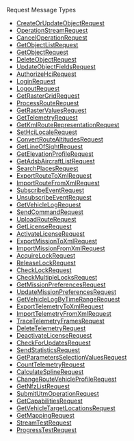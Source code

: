 Request Message Types
<ul>
<li><a href="https://github.com/ugcs/ugcs-dotnet-sdk/wiki/CreateOrUpdateObjectRequest-Response">CreateOrUpdateObjectRequest</a></li>
<li><a href="https://github.com/ugcs/ugcs-dotnet-sdk/wiki/OperationStreamRequest">OperationStreamRequest</a></li>
<li><a href="https://github.com/ugcs/ugcs-dotnet-sdk/wiki/CancelOperationRequest">CancelOperationRequest</a></li>
<li><a href="https://github.com/ugcs/ugcs-dotnet-sdk/wiki/GetObjectListRequest">GetObjectListRequest</a></li>
<li><a href="https://github.com/ugcs/ugcs-dotnet-sdk/wiki/GetObjectRequest">GetObjectRequest</a></li>
<li><a href="https://github.com/ugcs/ugcs-dotnet-sdk/wiki/DeleteObjectRequest">DeleteObjectRequest</a></li>
<li><a href="https://github.com/ugcs/ugcs-dotnet-sdk/wiki/UpdateObjectFieldsRequest">UpdateObjectFieldsRequest</a></li>
<li><a href="https://github.com/ugcs/ugcs-dotnet-sdk/wiki/AuthorizeHciRequest">AuthorizeHciRequest</a></li>
<li><a href="https://github.com/ugcs/ugcs-dotnet-sdk/wiki/LoginRequest">LoginRequest</a></li>
<li><a href="https://github.com/ugcs/ugcs-dotnet-sdk/wiki/LogoutRequest">LogoutRequest</a></li>
<li><a href="https://github.com/ugcs/ugcs-dotnet-sdk/wiki/GetRasterGridRequest">GetRasterGridRequest</a></li>
<li><a href="https://github.com/ugcs/ugcs-dotnet-sdk/wiki/ProcessRouteRequest">ProcessRouteRequest</a></li>
<li><a href="https://github.com/ugcs/ugcs-dotnet-sdk/wiki/GetRasterValuesRequest">GetRasterValuesRequest</a></li>
<li><a href="https://github.com/ugcs/ugcs-dotnet-sdk/wiki/GetTelemetryRequest">GetTelemetryRequest</a></li>
<li><a href="https://github.com/ugcs/ugcs-dotnet-sdk/wiki/GetKmlRouteRepresentationRequest">GetKmlRouteRepresentationRequest</a></li>
<li><a href="https://github.com/ugcs/ugcs-dotnet-sdk/wiki/SetHciLocaleRequest">SetHciLocaleRequest</a></li>
<li><a href="https://github.com/ugcs/ugcs-dotnet-sdk/wiki/ConvertRouteAltitudesRequest">ConvertRouteAltitudesRequest</a></li>
<li><a href="https://github.com/ugcs/ugcs-dotnet-sdk/wiki/GetLineOfSightRequest">GetLineOfSightRequest</a></li>
<li><a href="https://github.com/ugcs/ugcs-dotnet-sdk/wiki/GetElevationProfileRequest">GetElevationProfileRequest</a></li>
<li><a href="https://github.com/ugcs/ugcs-dotnet-sdk/wiki/GetAdsbAircraftListRequest">GetAdsbAircraftListRequest</a></li>
<li><a href="https://github.com/ugcs/ugcs-dotnet-sdk/wiki/SearchPlacesRequest">SearchPlacesRequest</a></li>
<li><a href="https://github.com/ugcs/ugcs-dotnet-sdk/wiki/ExportRouteToXmlRequest">ExportRouteToXmlRequest</a></li>
<li><a href="https://github.com/ugcs/ugcs-dotnet-sdk/wiki/ImportRouteFromXmlRequest">ImportRouteFromXmlRequest</a></li>
<li><a href="https://github.com/ugcs/ugcs-dotnet-sdk/wiki/SubscribeEventRequest">SubscribeEventRequest</a></li>
<li><a href="https://github.com/ugcs/ugcs-dotnet-sdk/wiki/UnsubscribeEventRequest">UnsubscribeEventRequest</a></li>
<li><a href="https://github.com/ugcs/ugcs-dotnet-sdk/wiki/GetVehicleLogRequest">GetVehicleLogRequest</a></li>
<li><a href="https://github.com/ugcs/ugcs-dotnet-sdk/wiki/SendCommandRequest">SendCommandRequest</a></li>
<li><a href="https://github.com/ugcs/ugcs-dotnet-sdk/wiki/UploadRouteRequest">UploadRouteRequest</a></li>
<li><a href="https://github.com/ugcs/ugcs-dotnet-sdk/wiki/GetLicenseRequest">GetLicenseRequest</a></li>
<li><a href="https://github.com/ugcs/ugcs-dotnet-sdk/wiki/ActivateLicenseRequest">ActivateLicenseRequest</a></li>
<li><a href="https://github.com/ugcs/ugcs-dotnet-sdk/wiki/ExportMissionToXmlRequest">ExportMissionToXmlRequest</a></li>
<li><a href="https://github.com/ugcs/ugcs-dotnet-sdk/wiki/ImportMissionFromXmlRequest">ImportMissionFromXmlRequest</a></li>
<li><a href="https://github.com/ugcs/ugcs-dotnet-sdk/wiki/AcquireLockRequest">AcquireLockRequest</a></li>
<li><a href="https://github.com/ugcs/ugcs-dotnet-sdk/wiki/ReleaseLockRequest">ReleaseLockRequest</a></li>
<li><a href="https://github.com/ugcs/ugcs-dotnet-sdk/wiki/CheckLockRequest">CheckLockRequest</a></li>
<li><a href="https://github.com/ugcs/ugcs-dotnet-sdk/wiki/CheckMultipleLocksRequest">CheckMultipleLocksRequest</a></li>
<li><a href="https://github.com/ugcs/ugcs-dotnet-sdk/wiki/GetMissionPreferencesRequest">GetMissionPreferencesRequest</a></li>
<li><a href="https://github.com/ugcs/ugcs-dotnet-sdk/wiki/UpdateMissionPreferencesRequest">UpdateMissionPreferencesRequest</a></li>
<li><a href="https://github.com/ugcs/ugcs-dotnet-sdk/wiki/GetVehicleLogByTimeRangeRequest">GetVehicleLogByTimeRangeRequest</a></li>
<li><a href="https://github.com/ugcs/ugcs-dotnet-sdk/wiki/ExportTelemetryToXmlRequest">ExportTelemetryToXmlRequest</a></li>
<li><a href="https://github.com/ugcs/ugcs-dotnet-sdk/wiki/ImportTelemetryFromXmlRequest">ImportTelemetryFromXmlRequest</a></li>
<li><a href="https://github.com/ugcs/ugcs-dotnet-sdk/wiki/TraceTelemetryFramesRequest">TraceTelemetryFramesRequest</a></li>
<li><a href="https://github.com/ugcs/ugcs-dotnet-sdk/wiki/DeleteTelemetryRequest">DeleteTelemetryRequest</a></li>
<li><a href="https://github.com/ugcs/ugcs-dotnet-sdk/wiki/DeactivateLicenseRequest">DeactivateLicenseRequest</a></li>
<li><a href="https://github.com/ugcs/ugcs-dotnet-sdk/wiki/CheckForUpdatesRequest">CheckForUpdatesRequest</a></li>
<li><a href="https://github.com/ugcs/ugcs-dotnet-sdk/wiki/SendStatisticsRequest">SendStatisticsRequest</a></li>
<li><a href="https://github.com/ugcs/ugcs-dotnet-sdk/wiki/GetParametersSelectionValuesRequest">GetParametersSelectionValuesRequest</a></li>
<li><a href="https://github.com/ugcs/ugcs-dotnet-sdk/wiki/CountTelemetryRequest">CountTelemetryRequest</a></li>
<li><a href="https://github.com/ugcs/ugcs-dotnet-sdk/wiki/CalculateSplineRequest">CalculateSplineRequest</a></li>
<li><a href="https://github.com/ugcs/ugcs-dotnet-sdk/wiki/ChangeRouteVehicleProfileRequest">ChangeRouteVehicleProfileRequest</a></li>
<li><a href="https://github.com/ugcs/ugcs-dotnet-sdk/wiki/GetNfzListRequest">GetNfzListRequest</a></li>
<li><a href="https://github.com/ugcs/ugcs-dotnet-sdk/wiki/SubmitUtmOperationRequest">SubmitUtmOperationRequest</a></li>
<li><a href="https://github.com/ugcs/ugcs-dotnet-sdk/wiki/GetCapabilitiesRequest">GetCapabilitiesRequest</a></li>
<li><a href="https://github.com/ugcs/ugcs-dotnet-sdk/wiki/GetVehicleTargetLocationsRequest">GetVehicleTargetLocationsRequest</a></li>
<li><a href="https://github.com/ugcs/ugcs-dotnet-sdk/wiki/GetMappingRequest">GetMappingRequest</a></li>
<li><a href="https://github.com/ugcs/ugcs-dotnet-sdk/wiki/StreamTestRequest">StreamTestRequest</a></li>
<li><a href="https://github.com/ugcs/ugcs-dotnet-sdk/wiki/ProgressTestRequest">ProgressTestRequest</a></li>
</ul>